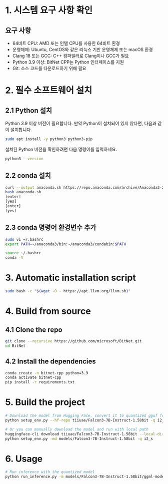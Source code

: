 # 1. 시스템 요구 사항 확인
## 요구 사항
- 64비트 CPU: AMD 또는 인텔 CPU를 사용한 64비트 환경
- 운영체제: Ubuntu, CentOS와 같은 리눅스 기반 운영체제 또는 macOS 환경
- Clang 18 또는 GCC: C++ 컴파일러로 Clang이나 GCC가 필요
- Python 3.9 이상: BitNet CPP는 Python 인터페이스를 지원
- Git: 소스 코드를 다운로드하기 위해 필요

# 2. 필수 소프트웨어 설치
## 2.1 Python 설치
Python 3.9 이상 버전이 필요합니다. 만약 Python이 설치되어 있지 않다면, 다음과 같이 설치합니다.
```bash
sudo apt install -y python3 python3-pip
```
설치된 Python 버전을 확인하려면 다음 명령어를 입력하세요.
```bash
python3 --version
```

## 2.2 conda 설치
```bash
curl --output anaconda.sh https://repo.anaconda.com/archive/Anaconda3-2022.10-Linux-x86_64.sh
bash anaconda.sh
[enter]
[yes]
[enter]
[yes]
```

## 2.3 conda 명령어 환경변수 추가
```bash
sudo vi ~/.bashrc
export PATH=~/anaconda3/bin:~/anaconda3/condabin:$PATH

source ~/.bashrc
conda -V
```

# 3. Automatic installation script
```bash
sudo bash -c "$(wget -O - https://apt.llvm.org/llvm.sh)"
```

# 4. Build from source
## 4.1 Clone the repo
```bash
git clone --recursive https://github.com/microsoft/BitNet.git
cd BitNet
```

## 4.2 Install the dependencies
```bash
conda create -n bitnet-cpp python=3.9
conda activate bitnet-cpp
pip install -r requirements.txt
```

# 5. Build the project
```bash
# Download the model from Hugging Face, convert it to quantized gguf format, and build the project
python setup_env.py --hf-repo tiiuae/Falcon3-7B-Instruct-1.58bit -q i2_s

# Or you can manually download the model and run with local path
huggingface-cli download tiiuae/Falcon3-7B-Instruct-1.58bit --local-dir models/Falcon3-7B-Instruct-1.58bit
python setup_env.py -md models/Falcon3-7B-Instruct-1.58bit -q i2_s
```

# 6. Usage
```bash
# Run inference with the quantized model
python run_inference.py -m models/Falcon3-7B-Instruct-1.58bit/ggml-model-i2_s.gguf -p "You are a helpful assistant" -cnv
```






